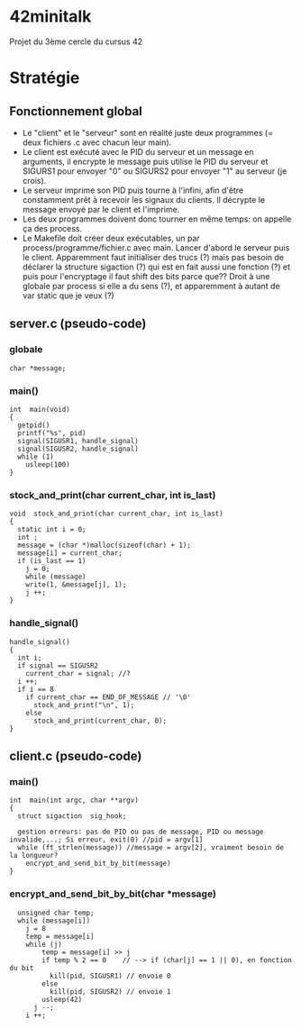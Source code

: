 # 42minitalk
Projet du 3ème cercle du cursus 42

# Stratégie
## Fonctionnement global
- Le "client" et le "serveur" sont en réalité juste deux programmes (= deux fichiers .c avec chacun leur main).
- Le client est exécuté avec le PID du serveur et un message en arguments, il encrypte le message puis utilise le PID du serveur et SIGURS1 pour envoyer "0" ou SIGURS2 pour envoyer "1" au serveur (je crois).
- Le serveur imprime son PID puis tourne à l'infini, afin d'être constamment prêt à recevoir les signaux du clients. Il décrypte le message envoyé par le client et l'imprime.
- Les deux programmes doivent donc tourner en même temps: on appelle ça des process. 
- Le Makefile doit créer deux exécutables, un par process/programme/fichier.c avec main. Lancer d'abord le serveur puis le client.
Apparemment faut initialiser des trucs (?) mais pas besoin de déclarer la structure sigaction (?) qui est en fait aussi une fonction (?) et puis pour l'encryptage il faut shift des bits parce que??
Droit à une globale par process si elle a du sens (?), et apparemment à autant de var static que je veux (?)

## server.c (pseudo-code)
### globale
```
char *message;
```
### main()
```
int  main(void)
{
  getpid()
  printf("%s", pid)
  signal(SIGUSR1, handle_signal)
  signal(SIGUSR2, handle_signal)
  while (1)
    usleep(100)
}
```
### stock_and_print(char current_char, int is_last)
```
void  stock_and_print(char current_char, int is_last)
{
  static int i = 0;
  int ;
  message = (char *)malloc(sizeof(char) + 1);
  message[i] = current_char;
  if (is_last == 1)
    j = 0;
    while (message)
	write(1, &message[j], 1);
	j ++;
}
```
### handle_signal()
```
handle_signal()
{
  int i;
  if signal == SIGUSR2
    current_char = signal; //?
  i ++;
  if i == 8
    if current_char == END_OF_MESSAGE // '\0'
      stock_and_print("\n", 1);
    else
      stock_and_print(current_char, 0);
}
```


## client.c (pseudo-code)
### main()
```
int  main(int argc, char **argv)
{
  struct sigaction	sig_hook;

  gestion erreurs: pas de PID ou pas de message, PID ou message invalide,...; Si erreur, exit(0) //pid = argv[1]
  while (ft_strlen(message)) //message = argv[2], vraiment besoin de la longueur?
    encrypt_and_send_bit_by_bit(message)
}
```

### encrypt_and_send_bit_by_bit(char *message)
```
  unsigned char temp;
  while (message[i])
    j = 8
    temp = message[i]
    while (j)
        temp = message[i] >> j
        if temp % 2 == 0    // --> if (char[j] == 1 || 0), en fonction du bit 
          kill(pid, SIGUSR1) // envoie 0
        else
          kill(pid, SIGUSR2) // envoie 1
        usleep(42)
      j --;
    i ++;
```
